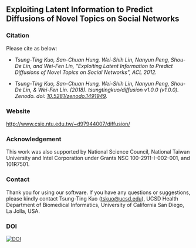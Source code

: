 Exploiting Latent Information to Predict Diffusions of Novel Topics on Social Networks
--------------------------------------------------------------------------------------

### Citation

Please cite as below:

* *Tsung-Ting Kuo, San-Chuan Hung, Wei-Shih Lin, Nanyun Peng, Shou-De Lin, and Wei-Fen Lin, "Exploiting Latent Information to Predict Diffusions of Novel Topics on Social Networks", ACL 2012.*

* *Tsung-Ting Kuo, San-Chuan Hung, Wei-Shih Lin, Nanyun Peng, Shou-De Lin, & Wei-Fen Lin. (2018). tsungtingkuo/diffusion v1.0.0 (v1.0.0). Zenodo. doi: [10.5281/zenodo.1491949](https://doi.org/10.5281/zenodo.1491949).*

### Website

http://www.csie.ntu.edu.tw/~d97944007/diffusion/

### Acknowledgement

This work was also supported by National Science Council, National Taiwan University and Intel Corporation under Grants NSC 100-2911-I-002-001, and 101R7501.

### Contact

Thank you for using our software. If you have any questions or suggestions, please kindly contact Tsung-Ting Kuo (tskuo@ucsd.edu), UCSD Health Department of Biomedical Informatics, University of California San Diego, La Jolla, USA.

### DOI

[![DOI](https://zenodo.org/badge/DOI/10.5281/zenodo.1491949.svg)](https://doi.org/10.5281/zenodo.1491949)
